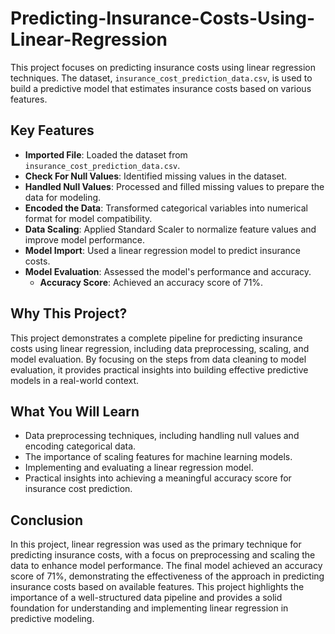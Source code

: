 # Predicting-Insurance-Costs-Using-Linear-Regression

This project focuses on predicting insurance costs using linear regression techniques. The dataset, `insurance_cost_prediction_data.csv`, is used to build a predictive model that estimates insurance costs based on various features.

## Key Features
- **Imported File**: Loaded the dataset from `insurance_cost_prediction_data.csv`.
- **Check For Null Values**: Identified missing values in the dataset.
- **Handled Null Values**: Processed and filled missing values to prepare the data for modeling.
- **Encoded the Data**: Transformed categorical variables into numerical format for model compatibility.
- **Data Scaling**: Applied Standard Scaler to normalize feature values and improve model performance.
- **Model Import**: Used a linear regression model to predict insurance costs.
- **Model Evaluation**: Assessed the model's performance and accuracy.
  - **Accuracy Score**: Achieved an accuracy score of 71%.

## Why This Project?
This project demonstrates a complete pipeline for predicting insurance costs using linear regression, including data preprocessing, scaling, and model evaluation. By focusing on the steps from data cleaning to model evaluation, it provides practical insights into building effective predictive models in a real-world context.

## What You Will Learn
- Data preprocessing techniques, including handling null values and encoding categorical data.
- The importance of scaling features for machine learning models.
- Implementing and evaluating a linear regression model.
- Practical insights into achieving a meaningful accuracy score for insurance cost prediction.

## Conclusion
In this project, linear regression was used as the primary technique for predicting insurance costs, with a focus on preprocessing and scaling the data to enhance model performance. The final model achieved an accuracy score of 71%, demonstrating the effectiveness of the approach in predicting insurance costs based on available features. This project highlights the importance of a well-structured data pipeline and provides a solid foundation for understanding and implementing linear regression in predictive modeling.
